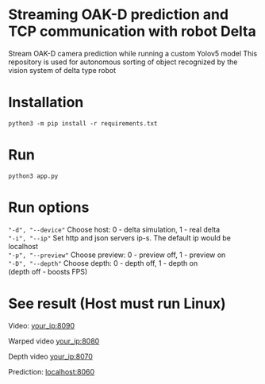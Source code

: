 # Streaming OAK-D prediction and TCP communication with robot Delta
Stream OAK-D camera prediction while running a custom Yolov5 model
This repository is used for autonomous sorting of object recognized by the vision system of delta type robot

# Installation
```python3 -m pip install -r requirements.txt```

# Run
```python3 app.py```

# Run options

```"-d", "--device"``` Choose host: 0 - delta simulation, 1 - real delta<br />
```"-i", "--ip"``` Set http and json servers ip-s. The default ip would be localhost <br />
```"-p", "--preview"``` Choose preview: 0 - preview off, 1 - preview on <br />
```"-D", "--depth"``` Choose depth: 0 - depth off, 1 - depth on <br /> (depth off - boosts FPS)
               

# See result (Host must run Linux)
Video: [your_ip:8090](http://localhost:8090)

Warped video [your_ip:8080](http://localhost:8080)

Depth video  [your_ip:8070](http://localhost:8070)

Prediction: [localhost:8060](http://localhost:8060)


